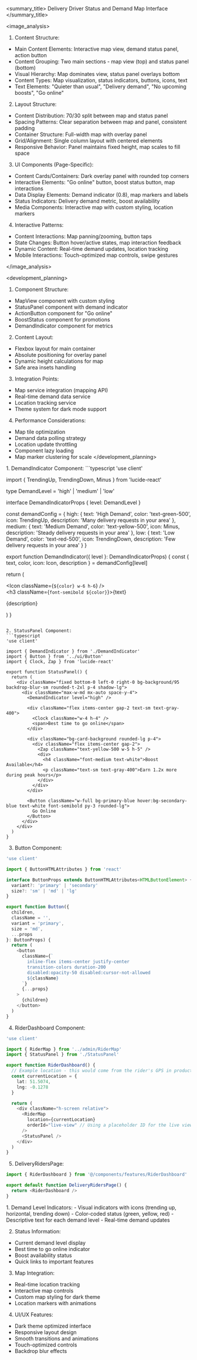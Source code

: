 <summary_title>
Delivery Driver Status and Demand Map Interface
</summary_title>

<image_analysis>
1. Content Structure:
- Main Content Elements: Interactive map view, demand status panel, action button
- Content Grouping: Two main sections - map view (top) and status panel (bottom)
- Visual Hierarchy: Map dominates view, status panel overlays bottom
- Content Types: Map visualization, status indicators, buttons, icons, text
- Text Elements: "Quieter than usual", "Delivery demand", "No upcoming boosts", "Go online"

2. Layout Structure:
- Content Distribution: 70/30 split between map and status panel
- Spacing Patterns: Clear separation between map and panel, consistent padding
- Container Structure: Full-width map with overlay panel
- Grid/Alignment: Single column layout with centered elements
- Responsive Behavior: Panel maintains fixed height, map scales to fill space

3. UI Components (Page-Specific):
- Content Cards/Containers: Dark overlay panel with rounded top corners
- Interactive Elements: "Go online" button, boost status button, map interactions
- Data Display Elements: Demand indicator (0.8), map markers and labels
- Status Indicators: Delivery demand metric, boost availability
- Media Components: Interactive map with custom styling, location markers

4. Interactive Patterns:
- Content Interactions: Map panning/zooming, button taps
- State Changes: Button hover/active states, map interaction feedback
- Dynamic Content: Real-time demand updates, location tracking
- Mobile Interactions: Touch-optimized map controls, swipe gestures

</image_analysis>

<development_planning>
1. Component Structure:
- MapView component with custom styling
- StatusPanel component with demand indicator
- ActionButton component for "Go online"
- BoostStatus component for promotions
- DemandIndicator component for metrics

2. Content Layout:
- Flexbox layout for main container
- Absolute positioning for overlay panel
- Dynamic height calculations for map
- Safe area insets handling

3. Integration Points:
- Map service integration (mapping API)
- Real-time demand data service
- Location tracking service
- Theme system for dark mode support

4. Performance Considerations:
- Map tile optimization
- Demand data polling strategy
- Location update throttling
- Component lazy loading
- Map marker clustering for scale
</development_planning>

<implementation>
1. DemandIndicator Component:
```typescript
'use client'

import { TrendingUp, TrendingDown, Minus } from 'lucide-react'

type DemandLevel = 'high' | 'medium' | 'low'

interface DemandIndicatorProps {
  level: DemandLevel
}

const demandConfig = {
  high: {
    text: 'High Demand',
    color: 'text-green-500',
    icon: TrendingUp,
    description: 'Many delivery requests in your area'
  },
  medium: {
    text: 'Medium Demand',
    color: 'text-yellow-500',
    icon: Minus,
    description: 'Steady delivery requests in your area'
  },
  low: {
    text: 'Low Demand',
    color: 'text-red-500',
    icon: TrendingDown,
    description: 'Few delivery requests in your area'
  }
}

export function DemandIndicator({ level }: DemandIndicatorProps) {
  const { text, color, icon: Icon, description } = demandConfig[level]

  return (
    <div className="bg-card-background rounded-lg p-4">
      <div className="flex items-center gap-2">
        <Icon className={`${color} w-6 h-6`} />
        <div>
          <h3 className={`font-semibold ${color}`}>{text}</h3>
          <p className="text-sm text-gray-400">{description}</p>
        </div>
      </div>
    </div>
  )
}
```

2. StatusPanel Component:
```typescript
'use client'

import { DemandIndicator } from './DemandIndicator'
import { Button } from '../ui/Button'
import { Clock, Zap } from 'lucide-react'

export function StatusPanel() {
  return (
    <div className="fixed bottom-0 left-0 right-0 bg-background/95 backdrop-blur-sm rounded-t-2xl p-4 shadow-lg">
      <div className="max-w-md mx-auto space-y-4">
        <DemandIndicator level="high" />
        
        <div className="flex items-center gap-2 text-sm text-gray-400">
          <Clock className="w-4 h-4" />
          <span>Best time to go online</span>
        </div>

        <div className="bg-card-background rounded-lg p-4">
          <div className="flex items-center gap-2">
            <Zap className="text-yellow-500 w-5 h-5" />
            <div>
              <h4 className="font-medium text-white">Boost Available</h4>
              <p className="text-sm text-gray-400">Earn 1.2x more during peak hours</p>
            </div>
          </div>
        </div>

        <Button className="w-full bg-primary-blue hover:bg-secondary-blue text-white font-semibold py-3 rounded-lg">
          Go Online
        </Button>
      </div>
    </div>
  )
}
```

3. Button Component:
```typescript
'use client'

import { ButtonHTMLAttributes } from 'react'

interface ButtonProps extends ButtonHTMLAttributes<HTMLButtonElement> {
  variant?: 'primary' | 'secondary'
  size?: 'sm' | 'md' | 'lg'
}

export function Button({ 
  children, 
  className = '', 
  variant = 'primary',
  size = 'md',
  ...props 
}: ButtonProps) {
  return (
    <button
      className={`
        inline-flex items-center justify-center
        transition-colors duration-200
        disabled:opacity-50 disabled:cursor-not-allowed
        ${className}
      `}
      {...props}
    >
      {children}
    </button>
  )
}
```

4. RiderDashboard Component:
```typescript
'use client'

import { RiderMap } from '../admin/RiderMap'
import { StatusPanel } from './StatusPanel'

export function RiderDashboard() {
  // Example location - this would come from the rider's GPS in production
  const currentLocation = {
    lat: 51.5074,
    lng: -0.1278
  }

  return (
    <div className="h-screen relative">
      <RiderMap 
        location={currentLocation}
        orderId="live-view" // Using a placeholder ID for the live view
      />
      <StatusPanel />
    </div>
  )
}
```

5. DeliveryRidersPage:
```typescript
import { RiderDashboard } from '@/components/features/RiderDashboard'

export default function DeliveryRidersPage() {
  return <RiderDashboard />
}
```
</implementation>

<features>
1. Demand Level Indicators:
- Visual indicators with icons (trending up, horizontal, trending down)
- Color-coded status (green, yellow, red)
- Descriptive text for each demand level
- Real-time demand updates

2. Status Information:
- Current demand level display
- Best time to go online indicator
- Boost availability status
- Quick links to important features

3. Map Integration:
- Real-time location tracking
- Interactive map controls
- Custom map styling for dark theme
- Location markers with animations

4. UI/UX Features:
- Dark theme optimized interface
- Responsive layout design
- Smooth transitions and animations
- Touch-optimized controls
- Backdrop blur effects
</features>